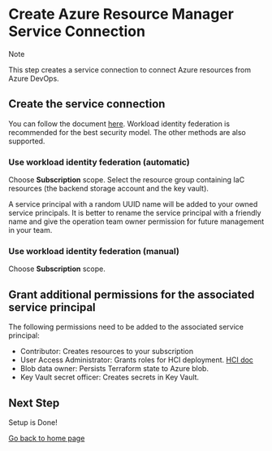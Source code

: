 # Create Azure Resource Manager Service Connection

> [!NOTE]
> This step creates a service connection to connect Azure resources from Azure DevOps.

## Create the service connection

You can follow the document [here](https://learn.microsoft.com/en-us/azure/devops/pipelines/library/connect-to-azure?view=azure-devops). Workload identity federation is recommended for the best security model. The other methods are also supported.

### Use workload identity federation (automatic)

Choose **Subscription** scope. Select the resource group containing IaC resources (the backend storage account and the key vault).

A service principal with a random UUID name will be added to your owned service principals. It is better to rename the service principal with a friendly name and give the operation team owner permission for future management in your team.

### Use workload identity federation (manual)

Choose **Subscription** scope.

## Grant additional permissions for the associated service principal

The following permissions need to be added to the associated service principal:
  - Contributor: Creates resources to your subscription
  - User Access Administrator: Grants roles for HCI deployment. [HCI doc](https://learn.microsoft.com/en-us/azure-stack/hci/deploy/deployment-arc-register-server-permissions?tabs=powershell)
  - Blob data owner: Persists Terraform state to Azure blob.
  - Key Vault secret officer: Creates secrets in Key Vault.

## Next Step

Setup is Done!

[Go back to home page](../README.md)
